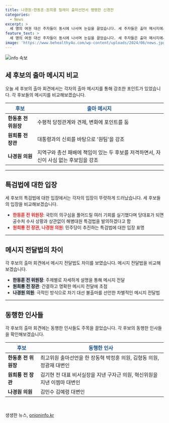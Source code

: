 ```yaml
---
title: 나경원·한동훈·원희룡 릴레이 출마선언서 팽팽한 신경전
categories:
  - News
excerpt: >
  세 명의 여권 대선 주자들이 동시에 나서며 눈길을 끌었습니다. 세 주자들은 출마 메시지에서 차별화를 보였는데, 한동훈은 시작, 원희룡은 원팀, 나경원은 재집권을 강조했습니다. 특히 해병대원 특검법에 대한 입장도 다른데, 각 후보들의 입장과 비판은 분명한 차이를 보였습니다. 뿐만 아니라 출마 회견에서 메시지 전달법에서도 차이가 있었고, 동행한 인사들도 주목을 끌었습니다. 이에 따라 전당대회를 앞둔 세 후보들 간의 치열한 경쟁이 벌어질 것으로 예상됩니다.
feature_text: >
  세 명의 여권 대선 주자들이 동시에 나서며 눈길을 끌었습니다. 세 주자들은 출마 메시지에서 차별화를 보였는데, 한동훈은 시작, 원희룡은 원팀, 나경원은 재집권을 강조했습니다. 특히 해병대원 특검법에 대한 입장도 다른데, 각 후보들의 입장과 비판은 분명한 차이를 보였습니다. 뿐만 아니라 출마 회견에서 메시지 전달법에서도 차이가 있었고, 동행한 인사들도 주목을 끌었습니다. 이에 따라 전당대회를 앞둔 세 후보들 간의 치열한 경쟁이 벌어질 것으로 예상됩니다.
image: 'https://www.behealthy4u.com/wp-content/uploads/2024/06/news.jpg'
---
```


<p><img src="https://www.behealthy4u.com/wp-content/uploads/2024/06/news.jpg" alt="info 속보" /></p>

<h2 data-ke-size="size26">세 후보의 출마 메시지 비교</h2>

<p data-ke-size="size16">오늘 세 후보의 출마 회견에서는 각자의 출마 메시지를 통해 강조한 포인트가 있었습니다. 각 후보들의 메시지를 비교해보겠습니다.</p>

<table>
    <thead>
        <tr>
            <th><span style="color: #1a5490;"><b>후보</b></span></th>
            <th><span style="color: #1a5490;"><b>출마 메시지</b></span></th>
        </tr>
    </thead>
    <tbody>
        <tr>
            <td><b>한동훈 전 위원장</b></td>
            <td>수평적 당정관계와 견제, 변화에 포인트를 둠</td>
        </tr>
        <tr>
            <td><b>원희룡 전 장관</b></td>
            <td>대통령과의 신뢰를 바탕으로 '원팀'을 강조</td>
        </tr>
        <tr>
            <td><b>나경원 의원</b></td>
            <td>지역구와 총선 패배에 책임이 있는 두 후보를 저격하면서, 자신이 사심 없는 후보임을 강조</td>
        </tr>
    </tbody>
</table>

<hr>

<h2 data-ke-size="size26">특검법에 대한 입장</h2>

<p data-ke-size="size16">세 후보의 특검법에 대한 입장에서는 각자의 입장이 뚜렷하게 드러났습니다. 세 후보들의 입장을 비교해보겠습니다.</p>

<ul>
    <li><span style="color: #ee2323;"><b>한동훈 전 위원장</b></span>: 국민의 의구심을 풀어드릴 여러 기회를 실기했다며 당대표가 되면 공수처 수사 상황과 상관없이 해병대원 특검법을 발의하겠다고 함</li>
    <li><span style="color: #ee2323;"><b>원희룡 전 장관, 나경원 의원</b></span>: 민주당이 추진하는 특검법에 대한 입장 표명</li>
</ul>

<hr>

<h2 data-ke-size="size26">메시지 전달법의 차이</h2>

<p data-ke-size="size16">각 후보의 출마 회견에서 메시지 전달법도 차이를 보였습니다. 메시지 전달법을 비교해보겠습니다.</p>

<ul>
    <li><span style="background-color: #21538527;"><b>한동훈 전 위원장</b></span>: 주제별로 자세하게 설명을 통해 메시지 전달</li>
    <li><span style="background-color: #21538527;"><b>원희룡 전 장관</b></span>: 간결하고 명확한 메시지 전달에 초점</li>
    <li><span style="background-color: #21538527;"><b>나경원 의원</b></span>: 극적인 방식으로 차기 대선 불출마를 선언한 차별적인 메시지 전달법</li>
</ul>

<hr>

<h2 data-ke-size="size26">동행한 인사들</h2>

<p data-ke-size="size16">각 후보의 출마 회견에는 동행한 인사들도 주목을 끌었습니다. 각 후보의 동행한 인사들을 확인해보겠습니다.</p>

<table>
    <thead>
        <tr>
            <th><span style="color: #1a5490;"><b>후보</b></span></th>
            <th><span style="color: #1a5490;"><b>동행한 인사</b></span></th>
        </tr>
    </thead>
    <tbody>
        <tr>
            <td><b>한동훈 전 위원장</b></td>
            <td>최고위원 출마선언을 한 장동혁 박정훈 의원, 김형동 의원, 정광재 대변인</td>
        </tr>
        <tr>
            <td><b>원희룡 전 장관</b></td>
            <td>김기현 전 대표 비서실장을 지낸 구자근 의원, 혁신위원을 지낸 이젬마 대변인</td>
        </tr>
        <tr>
            <td><b>나경원 의원</b></td>
            <td>김민수 김예령 대변인</td>
        </tr>
    </tbody>
</table>

<p data-ke-size="size16">&nbsp;</p>
생생한 뉴스, <a href="https://onioninfo.kr" rel="dofollow">onioninfo.kr</a>


